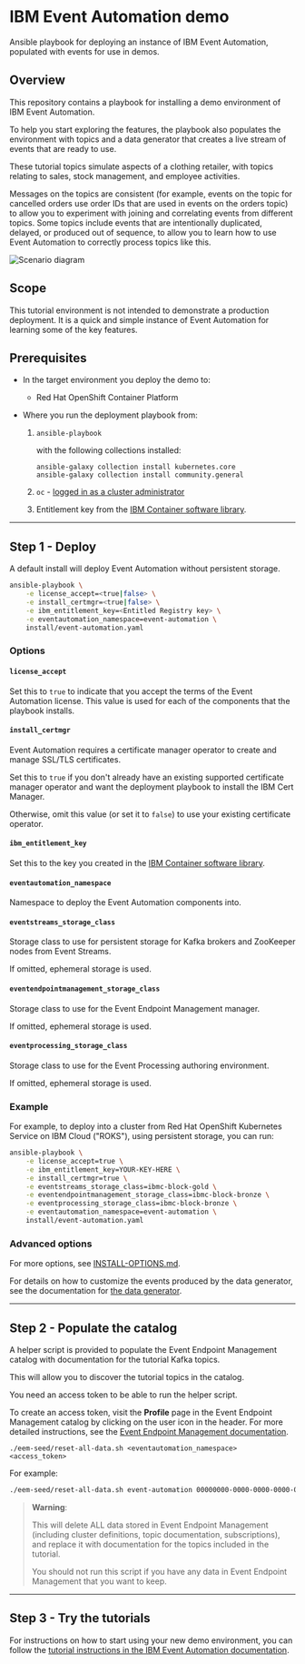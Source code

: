 # IBM Event Automation demo

Ansible playbook for deploying an instance of IBM Event Automation, populated with events for use in demos.

## Overview

This repository contains a playbook for installing a demo environment of IBM Event Automation.

To help you start exploring the features, the playbook also populates the environment with topics and a data generator that creates a live stream of events that are ready to use.

These tutorial topics simulate aspects of a clothing retailer, with topics relating to sales, stock management, and employee activities.

Messages on the topics are consistent (for example, events on the topic for cancelled orders use order IDs that are used in events on the orders topic) to allow you to experiment with joining and correlating events from different topics. Some topics include events that are intentionally duplicated, delayed, or produced out of sequence, to allow you to learn how to use Event Automation to correctly process topics like this.

![Scenario diagram](./docs/scenario.png)

## Scope

This tutorial environment is not intended to demonstrate a production deployment. It is a quick and simple instance of Event Automation for learning some of the key features.

## Prerequisites

- In the target environment you deploy the demo to:

    - Red Hat OpenShift Container Platform

- Where you run the deployment playbook from:

    1. `ansible-playbook`

        with the following collections installed:
        ```
        ansible-galaxy collection install kubernetes.core
        ansible-galaxy collection install community.general
        ```

    2. `oc` - [logged in as a cluster administrator](https://docs.openshift.com/container-platform/4.12/cli_reference/openshift_cli/getting-started-cli.html#cli-logging-in_cli-developer-commands)

    3.  Entitlement key from the [IBM Container software library](https://myibm.ibm.com/products-services/containerlibrary).

---

## Step 1 - Deploy

A default install will deploy Event Automation without persistent storage.

```sh
ansible-playbook \
    -e license_accept=<true|false> \
    -e install_certmgr=<true|false> \
    -e ibm_entitlement_key=<Entitled Registry key> \
    -e eventautomation_namespace=event-automation \
    install/event-automation.yaml
```

### Options

#### `license_accept`

Set this to `true` to indicate that you accept the terms of the Event Automation license. This value is used for each of the components that the playbook installs.

#### `install_certmgr`

Event Automation requires a certificate manager operator to create and manage SSL/TLS certificates.

Set this to `true` if you don't already have an existing supported certificate manager operator and want the deployment playbook to install the IBM Cert Manager.

Otherwise, omit this value (or set it to `false`) to use your existing certificate operator.

#### `ibm_entitlement_key`

Set this to the key you created in the [IBM Container software library](https://myibm.ibm.com/products-services/containerlibrary).

#### `eventautomation_namespace`

Namespace to deploy the Event Automation components into.

#### `eventstreams_storage_class`

Storage class to use for persistent storage for Kafka brokers and ZooKeeper nodes from Event Streams.

If omitted, ephemeral storage is used.

#### `eventendpointmanagement_storage_class`

Storage class to use for the Event Endpoint Management manager.

If omitted, ephemeral storage is used.

#### `eventprocessing_storage_class`

Storage class to use for the Event Processing authoring environment.

If omitted, ephemeral storage is used.

### Example

For example, to deploy into a cluster from Red Hat OpenShift Kubernetes Service on IBM Cloud ("ROKS"), using persistent storage, you can run:

```sh
ansible-playbook \
    -e license_accept=true \
    -e ibm_entitlement_key=YOUR-KEY-HERE \
    -e install_certmgr=true \
    -e eventstreams_storage_class=ibmc-block-gold \
    -e eventendpointmanagement_storage_class=ibmc-block-bronze \
    -e eventprocessing_storage_class=ibmc-block-bronze \
    -e eventautomation_namespace=event-automation \
    install/event-automation.yaml
```

### Advanced options

For more options, see [INSTALL-OPTIONS.md](./INSTALL-OPTIONS.md).

For details on how to customize the events produced by the data generator, see the documentation for [the data generator](https://github.com/IBM/kafka-connect-loosehangerjeans-source/).

---

## Step 2 - Populate the catalog

A helper script is provided to populate the Event Endpoint Management catalog with documentation for the tutorial Kafka topics.

This will allow you to discover the tutorial topics in the catalog.

You need an access token to be able to run the helper script.

To create an access token, visit the **Profile** page in the Event Endpoint Management catalog by clicking on the user icon in the header. For more detailed instructions, see the [Event Endpoint Management documentation](https://ibm.github.io/event-automation/eem/security/api-tokens/#creating-a-token).

`./eem-seed/reset-all-data.sh <eventautomation_namespace>  <access_token>`

For example:
```sh
./eem-seed/reset-all-data.sh event-automation 00000000-0000-0000-0000-000000000000
```

> **Warning**:
>
> This will delete ALL data stored in Event Endpoint Management (including cluster definitions, topic documentation, subscriptions), and replace it with documentation for the topics included in the tutorial.
>
> You should not run this script if you have any data in Event Endpoint Management that you want to keep.
>

---

## Step 3 - Try the tutorials

For instructions on how to start using your new demo environment, you can follow the [tutorial instructions in the IBM Event Automation documentation](https://ibm.biz/ea-tutorials).

